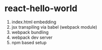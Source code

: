 # react-hello-world

1. index.html embedding
2. jsx transpiling via babel (webpack module)
3. webpack bundling
4. webpack dev server
5. npm based setup
